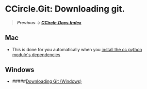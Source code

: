 # CCircle.Git: Downloading git.
> ##### Previous -> [CCircle.Docs.Index](../../../index.md)

## Mac
* This is done for you automatically when you
    [install the cc python module's dependencies](../../cc_deps/cc_deps.md)
    
## Windows
* #####[Downloading Git (Windows)](download_git_windows/downloadGit.md)
